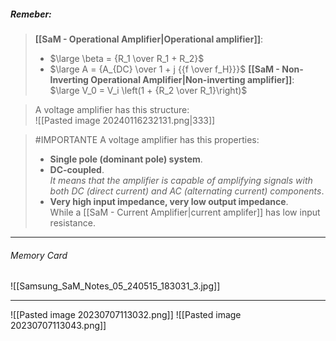 ##### ***Remeber***:

> **[[SaM - Operational Amplifier|Operational amplifier]]**:
> - $\large \beta =  {R_1 \over R_1 + R_2}$
> - $\large A = {A_{DC} \over 1 + j {{f \over f_H}}}$
> **[[SaM - Non-Inverting Operational Amplifier|Non-inverting amplifier]]**: $\large V_0 = V_i \left(1 + {R_2 \over R_1}\right)$

> A voltage amplifier has this structure:<br>![[Pasted image 20240116232131.png|333]]

> #IMPORTANTE 
> A voltage amplifier has this properties:
> - **Single pole (dominant pole) system**.
> - **DC-coupled**.<br>*It means that the amplifier is capable of amplifying signals with both DC (direct current) and AC (alternating current) components*.
> - **Very high input impedance, very low output impedance**.<br>While a [[SaM - Current Amplifier|current amplifer]] has low input resistance.

---
###### Memory Card
![[Samsung_SaM_Notes_05_240515_183031_3.jpg]]

---

![[Pasted image 20230707113032.png]]
![[Pasted image 20230707113043.png]]
